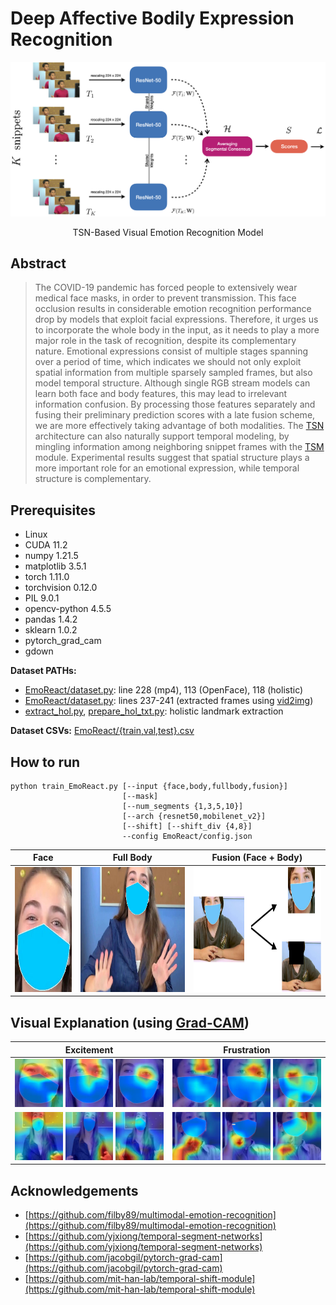 # Deep Affective Bodily Expression Recognition

<img src="https://github.com/nkegke/files/blob/main/thesis/baseline2.png" alt="tsn" style="width: 55vw;"/>
<p align="center">
TSN-Based Visual Emotion Recognition Model
</p>

## Abstract
> The COVID-19 pandemic has forced people to extensively wear medical face masks, in order to prevent transmission. This face occlusion results in considerable emotion recognition performance drop by models that exploit facial expressions. Therefore, it urges us to incorporate the whole body in the input, as it needs to play a more major role in the task of recognition, despite its complementary nature. Emotional expressions consist of multiple stages spanning over a period of time, which indicates we should not only exploit spatial information from multiple sparsely sampled frames, but also model temporal structure. Although single RGB stream models can learn both face and body features, this may lead to irrelevant information confusion. By processing those features separately and fusing their preliminary prediction scores with a late fusion scheme, we are more effectively taking advantage of both modalities. The [TSN](https://github.com/yjxiong/temporal-segment-networks) architecture can also naturally support temporal modeling, by mingling information among neighboring snippet frames with the [TSM](https://github.com/mit-han-lab/temporal-shift-module) module. Experimental results suggest that spatial structure plays a more important role for an emotional expression, while temporal structure is complementary.

## Prerequisites

* Linux
* CUDA 11.2
* numpy 1.21.5
* matplotlib 3.5.1
* torch 1.11.0
* torchvision 0.12.0
* PIL 9.0.1
* opencv-python 4.5.5
* pandas 1.4.2
* sklearn 1.0.2
* pytorch_grad_cam
* gdown

**Dataset PATHs:** 
* [EmoReact/dataset.py](EmoReact/dataset.py): line 228 (mp4), 113 (OpenFace), 118 (holistic)
* [EmoReact/dataset.py](EmoReact/dataset.py): lines 237-241 (extracted frames using [vid2img](tools/vid2img_emoreact_mask.py))
* [extract_hol.py](extract_hol.py), [prepare_hol_txt.py](prepare_hol_txt.py): holistic landmark extraction


**Dataset CSVs:** [EmoReact/{train,val,test}.csv](EmoReact/train.csv)

## How to run
```
python train_EmoReact.py [--input {face,body,fullbody,fusion}]
                         [--mask]
                         [--num_segments {1,3,5,10}]
                         [--arch {resnet50,mobilenet_v2}]
                         [--shift] [--shift_div {4,8}]
                         --config EmoReact/config.json
```

Face |  Full Body | Fusion (Face + Body)
:-------:|:----------:|:----------:
<img src="https://github.com/nkegke/files/blob/main/thesis/face_mask.png" alt="face" style="width:151px; height:200px"/> | <img src="https://github.com/nkegke/files/blob/main/thesis/body_mask.png" alt="face" style="width:305px; height:200px"/> | <img src="https://github.com/nkegke/files/blob/main/thesis/fusion.png" alt="face" style="width:370px; height:200px"/>


## Visual Explanation (using [Grad-CAM](https://github.com/jacobgil/pytorch-grad-cam))

Excitement | Frustration
:---------:|:----------:
<img src="https://github.com/nkegke/files/blob/main/thesis/ef1.png" alt="face" style="width: 8vw;"/> <img src="https://github.com/nkegke/files/blob/main/thesis/ef2.png" alt="face" style="width: 8vw;"/> <img src="https://github.com/nkegke/files/blob/main/thesis/ef3.png" alt="face" style="width: 8vw;"/> | <img src="https://github.com/nkegke/files/blob/main/thesis/ff1.png" alt="face" style="width: 8vw;"/> <img src="https://github.com/nkegke/files/blob/main/thesis/ff2.png" alt="face" style="width: 8vw;"/> <img src="https://github.com/nkegke/files/blob/main/thesis/ff3.png" alt="face" style="width: 8vw;"/>
<img src="https://github.com/nkegke/files/blob/main/thesis/eb1.png" alt="face" style="width: 8vw;"/> <img src="https://github.com/nkegke/files/blob/main/thesis/eb2.png" alt="face" style="width: 8vw;"/> <img src="https://github.com/nkegke/files/blob/main/thesis/eb3.png" alt="face" style="width: 8vw;"/> | <img src="https://github.com/nkegke/files/blob/main/thesis/fb1.png" alt="face" style="width: 8vw;"/> <img src="https://github.com/nkegke/files/blob/main/thesis/fb2.png" alt="face" style="width: 8vw;"/> <img src="https://github.com/nkegke/files/blob/main/thesis/fb3.png" alt="face" style="width: 8vw;"/>

## Acknowledgements

* [https://github.com/filby89/multimodal-emotion-recognition](https://github.com/filby89/multimodal-emotion-recognition)
* [https://github.com/yjxiong/temporal-segment-networks](https://github.com/yjxiong/temporal-segment-networks)
* [https://github.com/jacobgil/pytorch-grad-cam](https://github.com/jacobgil/pytorch-grad-cam)
* [https://github.com/mit-han-lab/temporal-shift-module](https://github.com/mit-han-lab/temporal-shift-module)
